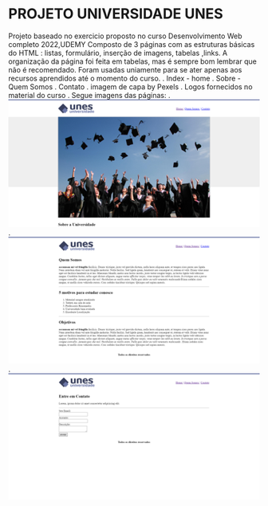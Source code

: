 # PROJETO UNIVERSIDADE UNES

Projeto baseado no exercicio proposto no curso Desenvolvimento Web completo 2022,UDEMY
Composto de 3 páginas com as estruturas básicas do HTML :  listas, formulário, inserção de imagens, tabelas ,links.
A organização da página foi feita em tabelas, mas é sempre bom lembrar que não é recomendado. Foram usadas uniamente para se ater 
apenas aos recursos aprendidos até o momento do curso.
.
Index - home
.
Sobre - Quem Somos
.
Contato
.
imagem de capa by Pexels 
.
Logos fornecidos no material do curso
.
Segue imagens das páginas:
.
![alt text](./img/index.html.png)
.
![alt text](./img/sobre.html.png)
.
![alt text](./img/contato.html.png)
